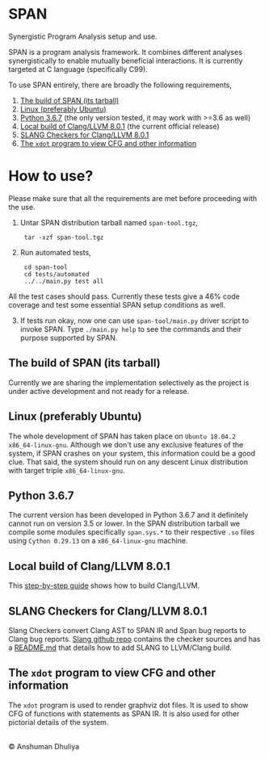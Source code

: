 SPAN
====================
Synergistic Program Analysis setup and use.

SPAN is a program analysis framework.
It combines different analyses synergistically
to enable mutually beneficial interactions.
It is currently targeted at C language (specifically C99).

To use SPAN entirely, there are broadly the following requirements,

1. [The build of SPAN (its tarball)](#span-build)
2. [Linux (preferably Ubuntu)](#linux)
3. [Python 3.6.7](#python) (the only version tested, it may work with >=3.6 as well) 
4. [Local build of Clang/LLVM 8.0.1](#clangsetup) (the current official release)
5. [SLANG Checkers for Clang/LLVM 8.0.1](#slang)
6. [The `xdot` program to view CFG and other information](#xdot)

# How to use?
Please make sure that all the requirements are met before
proceeding with the use.

1. Untar SPAN distribution tarball named `span-tool.tgz`,

        tar -xzf span-tool.tgz

2. Run automated tests,

        cd span-tool
        cd tests/automated
        ../../main.py test all

  All the test cases should pass. Currently these tests give a 46%
  code coverage and test some essential SPAN setup conditions as well.

3. If tests run okay, now one can use `span-tool/main.py` driver script
   to invoke SPAN. Type `./main.py help` to see the commands and their
   purpose supported by SPAN.

<a name="span-build"></a>
## The build of SPAN (its tarball)
Currently we are sharing the implementation selectively as the project
is under active development and not ready for a release.

<a name="linux"></a>
## Linux (preferably Ubuntu)
The whole development of SPAN has taken place on
`Ubuntu 18.04.2 x86_64-linux-gnu`.
Although we don't use any exclusive features of the system,
if SPAN crashes on your system, this information could be a good clue.
That said, the system should run on any descent Linux distribution
with target triple `x86_64-linux-gnu`.

<a name="python"></a>
## Python 3.6.7
The current version has been developed in Python 3.6.7 and it
definitely cannot run on version 3.5 or lower.
In the SPAN distribution tarball we compile some
modules specifically `span.sys.*` to their respective `.so`
files using `Cython 0.29.13` on a `x86_64-linux-gnu` machine.

<a name="clangsetup"></a>
## Local build of Clang/LLVM 8.0.1
This [step-by-step guide][1] shows how to build Clang/LLVM.

<a name="slang"></a>
## SLANG Checkers for Clang/LLVM 8.0.1
Slang Checkers convert Clang AST to SPAN IR and
Span bug reports to Clang bug reports.
[Slang github repo][2] contains the checker sources and
has a [README.md][3] that details how to add SLANG to
LLVM/Clang build.

<a name="xdot"></a>
## The `xdot` program to view CFG and other information
The `xdot` program is used to render graphviz dot files.
It is used to show CFG of functions
with statements as SPAN IR. It is also used for other
pictorial details of the system.

[1]: http://adhuliya.pythonanywhere.com/compilers/llvm/get_started.html
[2]: https://github.com/adhuliya/SLANG
[3]: https://github.com/adhuliya/SLANG/blob/master/README.md

<div class="footer"> <br/> &copy; Anshuman Dhuliya <br/> </div>

